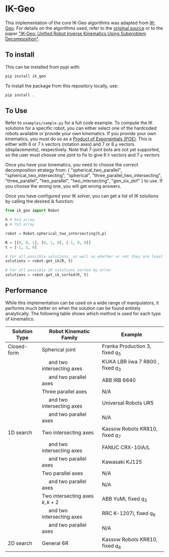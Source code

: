 # IK-Geo

This implementation of the core IK-Geo algorithms was adapted from [IK-Geo](https://github.com/rpiRobotics/ik-geo). For details on the algorithms used, refer to the [original source](https://github.com/rpiRobotics/ik-geo/tree/6409ee92e93561c4f805390f1dac894af85a1625/rust) or to the paper ["IK-Geo: Unified Robot Inverse Kinematics Using Subproblem Decomposition"](https://arxiv.org/abs/2211.05737).

## To install

This can be installed from pypi with:

```bash
pip install ik_geo
```

To install the package from this repository locally, use:

```bash
pip install .
```

## To Use

Refer to `examples/sample.py` for a full code example.
To compute the IK solutions for a specific robot, you can either select one of the hardcoded robots available or provide your own kinematics. If you provide your own kinematics, you must do so as a [Product of Exponentials (POE)](https://en.wikipedia.org/wiki/Product_of_exponentials_formula). This is either with 6 or 7 `h` vectors (rotation axes) and 7 or 8 `p` vectors (displacements), respectively. Note that 7-joint bots are not yet supported, so the user must choose one joint to fix to give 6 `h` vectors and 7 `p` vectors

Once you have your kinematics, you need to choose the correct decomposition strategy from: { "spherical_two_parallel", "spherical_two_intersecting", "spherical", "three_parallel_two_intersecting", "three_parallel", "two_parallel", "two_intersecting", "gen_six_dof" } to use. If you choose the wrong one, you will get wrong answers.

Once you have configured your IK solver, you can get a list of IK solutions by calling the desired ik function:

```python
from ik_geo import Robot

h # 6x3 array
p # 7x3 array

robot = Robot.spherical_two_intersecting(h,p)

R = [[0, 0, 1], [0, 1, 0], [-1, 0, 0]]
t = [-1, 3, 0]

# For all possible solutions, as well as whether or not they are least squares
solutions = robot.get_ik(R, t)

# For all possible IK solutions sorted by error
solutions = robot.get_ik_sorted(R, t)
```

## Performance

While this implementation can be used on a wide range of manipulators, it performs much better on when the solution can be found entirely analytically. The following table shows which method is used for each type of kinematics:

| Solution Type | Robot Kinematic Family                             | Example                            |
| ------------- | -------------------------------------------------- | ---------------------------------- |
| Closed-form   | Spherical joint                                    | Franka Production 3, fixed $q_5$   |
|               | &nbsp;&nbsp;&nbsp;&nbsp; and two intersecting axes | KUKA LBR iiwa 7 R800 , fixed $q_3$ |
|               | &nbsp;&nbsp;&nbsp;&nbsp; and two parallel axes     | ABB IRB 6640                       |
|               | Three parallel axes                                | N/A                                |
|               | &nbsp;&nbsp;&nbsp;&nbsp; and two intersecting axes | Universal Robots UR5               |
|               | &nbsp;&nbsp;&nbsp;&nbsp; and two parallel axes     | N/A                                |
| 1D search     | Two intersecting axes                              | Kassow Robots KR810, fixed $q_7$   |
|               | &nbsp;&nbsp;&nbsp;&nbsp; and two intersecting axes | FANUC CRX-10iA/L                   |
|               | &nbsp;&nbsp;&nbsp;&nbsp; and two parallel axes     | Kawasaki KJ125                     |
|               | Two parallel axes                                  | N/A                                |
|               | &nbsp;&nbsp;&nbsp;&nbsp; and two parallel axes     | N/A                                |
|               | Two intersecting axes $k, k+2$                     | ABB YuMi, fixed $q_3$              |
|               | &nbsp;&nbsp;&nbsp;&nbsp; and two intersecting axes | RRC K-1207i, fixed $q_6$           |
|               | &nbsp;&nbsp;&nbsp;&nbsp; and two parallel axes     | N/A                                |
| 2D search     | General 6R                                         | Kassow Robots KR810, fixed $q_6$   |
